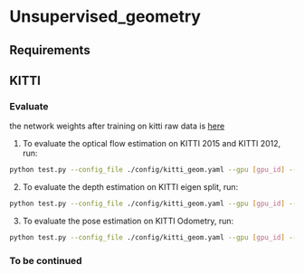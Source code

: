 # Unsupervised_geometry

## Requirements

## KITTI
### Evaluate
the network weights after training on kitti raw data is [here](https://drive.google.com/file/d/1HEXI4v5Xsd1FspYlUE-7p96_pLrG67mJ/view?usp=sharing)

1. To evaluate the optical flow estimation on KITTI 2015 and KITTI 2012, run:
```bash
python test.py --config_file ./config/kitti_geom.yaml --gpu [gpu_id] --mode geom --task [kitti_flow_2015/kitti_flow_2012] --pretrained_model [path/to/your/model]
```

2. To evaluate the depth estimation on KITTI eigen split, run:
```bash
python test.py --config_file ./config/kitti_geom.yaml --gpu [gpu_id] --mode geom --task kitti_depth --pretrained_model [path/to/your/model]
```

3. To evaluate the pose estimation on KITTI Odometry, run:
```bash
python test.py --config_file ./config/kitti_geom.yaml --gpu [gpu_id] --mode geom --task kitti_pose --pretrained_model [path/to/your/model]
```

### To be continued